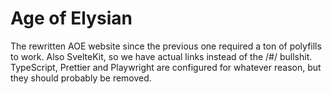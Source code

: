 # Age of Elysian

The rewritten AOE website since the previous one required a ton of polyfills to work.
Also SvelteKit, so we have actual links instead of the /#/ bullshit.
TypeScript, Prettier and Playwright are configured for whatever reason,
but they should probably be removed.
